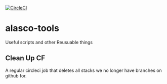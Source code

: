 [![CircleCI](https://circleci.com/gh/alasco-tech/alasco-tools/tree/master.svg?style=svg)](https://circleci.com/gh/alasco-tech/alasco-tools/tree/master)

# alasco-tools
Useful scripts and other Reusuable things

## Clean Up CF
A regular circleci job that deletes all stacks we no longer have branches on
github for.

